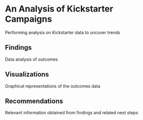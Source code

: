 # An Analysis of Kickstarter Campaigns
Performing analysis on Kickstarter data to uncover trends
## Findings
Data analysis of outcomes
## Visualizations
Graphical representations of the outcomes data
## Recommendations
Relevant information obtained from findings and related next steps
